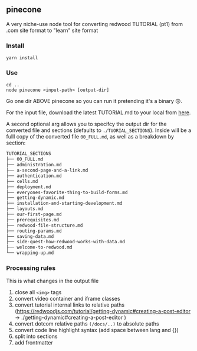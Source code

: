 ## pinecone

A very niche-use node tool for converting redwood TUTORIAL (pt1) from .com site format to "learn" site format

### Install

```
yarn install
```

### Use

```
cd ..
node pinecone <input-path> [output-dir]
```

Go one dir ABOVE pinecone so you can run it pretending it's a binary 🙃.

For the input file, download the latest TUTORIAL.md to your local from [here](https://raw.githubusercontent.com/redwoodjs/redwoodjs.com/main/TUTORIAL.md).

A second optional arg allows you to specifcy the output dir for the converted file and sections (defaults to `./TUORIAL_SECTIONS`). Inside will be a fulll copy of the converted file `00_FULL.md`, as well as a breakdown by section:

```sh
TUTORIAL_SECTIONS
├── 00_FULL.md
├── administration.md
├── a-second-page-and-a-link.md
├── authentication.md
├── cells.md
├── deployment.md
├── everyones-favorite-thing-to-build-forms.md
├── getting-dynamic.md
├── installation-and-starting-development.md
├── layouts.md
├── our-first-page.md
├── prerequisites.md
├── redwood-file-structure.md
├── routing-params.md
├── saving-data.md
├── side-quest-how-redwood-works-with-data.md
├── welcome-to-redwood.md
└── wrapping-up.md

```

### Processing rules

This is what changes in the output file

1. close all `<img>` tags
1. convert video container and iframe classes
1. convert tutorial internal links to relative paths (https://redwoodjs.com/tutorial/getting-dynamic#creating-a-post-editor -> ./getting-dynamic#creating-a-post-editor )
1. convert dotcom relative paths `(/docs/..)` to absolute paths
1. convert code line highlight syntax (add space between lang and {})
1. split into sections
1. add frontmatter

